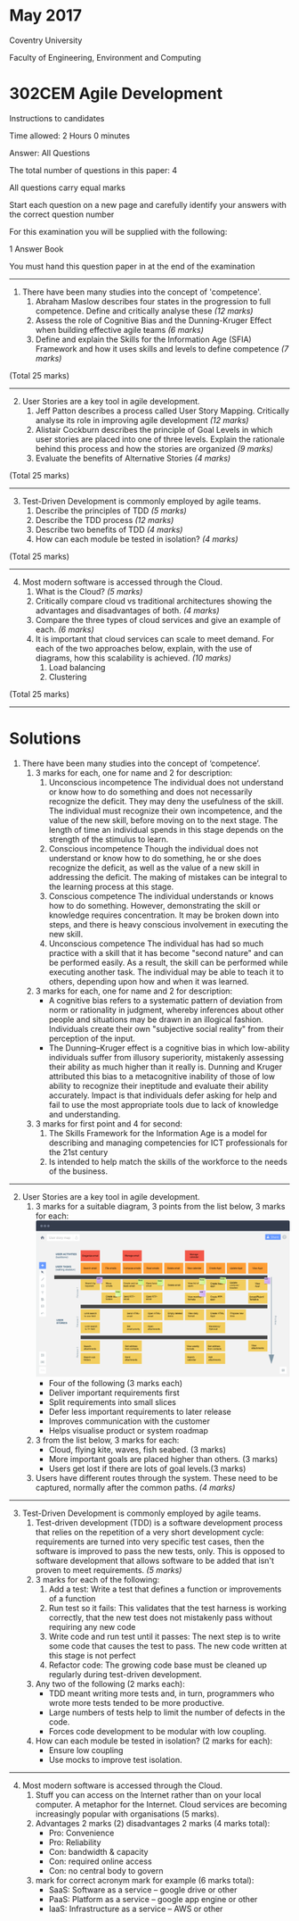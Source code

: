 
# May 2017

Coventry University

Faculty of Engineering, Environment and Computing


# 302CEM Agile Development

Instructions to candidates

Time allowed: 2 Hours 0 minutes

Answer: All Questions

 The total number of questions in this paper: 4

All questions carry equal marks

Start each question on a new page and carefully identify your answers with the correct question number

For this examination you will be supplied with the following:

1 Answer Book

You must hand this question paper in at the end of the examination

----

1. There have been many studies into the concept of 'competence'.
    1. Abraham Maslow describes four states in the progression to full competence. Define and critically analyse these _(12 marks)_
    2. Assess the role of Cognitive Bias and the Dunning-Kruger Effect when building effective agile teams _(6 marks)_
    3. Define and explain the Skills for the Information Age (SFIA) Framework and how it uses skills and levels to define competence _(7 marks)_

(Total 25 marks)

----

2. User Stories are a key tool in agile development.
    1. Jeff Patton describes a process called User Story Mapping. Critically analyse its role in improving agile development _(12 marks)_
    2. Alistair Cockburn describes the principle of Goal Levels in which user stories are placed into one of three levels. Explain the rationale behind this process and how the stories are organized _(9 marks)_
    3. Evaluate the benefits of Alternative Stories _(4 marks)_

(Total 25 marks)

----

3. Test-Driven Development is commonly employed by agile teams.
    1. Describe the principles of TDD _(5 marks)_
    2. Describe the TDD process _(12 marks)_
    3. Describe two benefits of TDD _(4 marks)_
    4. How can each module be tested in isolation? _(4 marks)_

(Total 25 marks)

----

4. Most modern software is accessed through the Cloud.
    1. What is the Cloud? _(5 marks)_
    2. Critically compare cloud vs traditional architectures showing the advantages and disadvantages of both. _(4 marks)_
    3. Compare the three types of cloud services and give an example of each. _(6 marks)_
    4. It is important that cloud services can scale to meet demand. For each of the two approaches below, explain, with the use of diagrams, how this scalability is achieved. _(10 marks)_
        1. Load balancing
        2. Clustering

(Total 25 marks)

----

# Solutions

1. There have been many studies into the concept of ‘competence’.
    1. 3 marks for each, one for name and 2 for description:
        1. Unconscious incompetence The individual does not understand or know how to do something and does not necessarily recognize the deficit. They may deny the usefulness of the skill. The individual must recognize their own incompetence, and the value of the new skill, before moving on to the next stage. The length of time an individual spends in this stage depends on the strength of the stimulus to learn.
        2. Conscious incompetence Though the individual does not understand or know how to do something, he or she does recognize the deficit, as well as the value of a new skill in addressing the deficit. The making of mistakes can be integral to the learning process at this stage.
        3. Conscious competence The individual understands or knows how to do something. However, demonstrating the skill or knowledge requires concentration. It may be broken down into steps, and there is heavy conscious involvement in executing the new skill.
        4. Unconscious competence The individual has had so much practice with a skill that it has become "second nature" and can be performed easily. As a result, the skill can be performed while executing another task. The individual may be able to teach it to others, depending upon how and when it was learned.
    2. 3 marks for each, one for name and 2 for description:
        - A cognitive bias refers to a systematic pattern of deviation from norm or rationality in judgment, whereby inferences about other people and situations may be drawn in an illogical fashion. Individuals create their own "subjective social reality" from their perception of the input.
        - The Dunning–Kruger effect is a cognitive bias in which low-ability individuals suffer from illusory superiority, mistakenly assessing their ability as much higher than it really is. Dunning and Kruger attributed this bias to a metacognitive inability of those of low ability to recognize their ineptitude and evaluate their ability accurately. Impact is that individuals defer asking for help and fail to use the most appropriate tools due to lack of knowledge and understanding.
    3. 3 marks for first point and 4 for second:
        1. The Skills Framework for the Information Age is a model for describing and managing competencies for ICT professionals for the 21st century
        2. Is intended to help match the skills of the workforce to the needs of the business.

----

2. User Stories are a key tool in agile development.
    1. 3 marks for a suitable diagram, 3 points from the list below, 3 marks for each:
![User Story Map](../exercises/.images/user_story_map.png)
        - Four of the following (3 marks each)
        - Deliver important requirements first
        - Split requirements into small slices
        - Defer less important requirements to later release
        - Improves communication with the customer
        - Helps visualise product or system roadmap
    2. 3 from the list below, 3 marks for each:
        - Cloud, flying kite, waves, fish seabed. (3 marks)
        - More important goals are placed higher than others. (3 marks)
        - Users get lost if there are lots of goal levels.(3 marks)
    3. Users have different routes through the system. These need to be captured,
normally after the common paths. _(4 marks)_

----

3. Test-Driven Development is commonly employed by agile teams.
    1. Test-driven development (TDD) is a software development process that relies on the repetition of a very short development cycle: requirements are turned into very specific test cases, then the software is improved to pass the new tests, only. This is opposed to software development that allows software to be added that isn't proven to meet requirements. _(5 marks)_
    2. 3 marks for each of the following:
        1. Add a test: Write a test that defines a function or improvements of a function
        2. Run test so it fails: This validates that the test harness is working correctly, that the new test does not mistakenly pass without requiring any new code
        3. Write code and run test until it passes: The next step is to write some code that causes the test to pass. The new code written at this stage is not perfect
        4. Refactor code: The growing code base must be cleaned up regularly during test-driven development.
    3. Any two of the following (2 marks each):
        - TDD meant writing more tests and, in turn, programmers who wrote more tests tended to be more productive.
        - Large numbers of tests help to limit the number of defects in the code.
        - Forces code development to be modular with low coupling.
    4. How can each module be tested in isolation? (2 marks for each):
        - Ensure low coupling
        - Use mocks to improve test isolation.

----

4. Most modern software is accessed through the Cloud.
    1. Stuff you can access on the Internet rather than on your local computer. A metaphor for the Internet. Cloud services are becoming increasingly popular with organisations (5 marks).
    2. Advantages 2 marks (2) disadvantages 2 marks (4 marks total):
        - Pro: Convenience
        - Pro: Reliability
        - Con: bandwidth & capacity
        - Con: required online access
        - Con: no central body to govern
    3. mark for correct acronym mark for example (6 marks total):
        - SaaS: Software as a service – google drive or other
        - PaaS: Platform as a service – google app engine or other
        - IaaS: Infrastructure as a service – AWS or other

